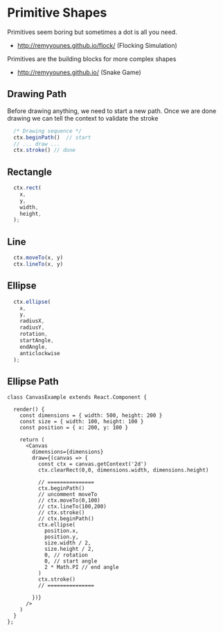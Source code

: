 # Primitive Shapes

Primitives seem boring but sometimes a dot is all you need.
- http://remyyounes.github.io/flock/ (Flocking Simulation)

Primitives are the building blocks for more complex shapes
- http://remyyounes.github.io/ (Snake Game)

## Drawing Path
Before drawing anything, we need to start a new path.
Once we are done drawing we can tell the context to validate the stroke
```js
  /* Drawing sequence */
  ctx.beginPath()  // start
  // ... draw ...
  ctx.stroke() // done

```

## Rectangle
```js
  ctx.rect(
    x,
    y,
    width,
    height,
  );
```

## Line
```js
  ctx.moveTo(x, y)
  ctx.lineTo(x, y)

```

## Ellipse
```js
  ctx.ellipse(
    x,
    y,
    radiusX,
    radiusY,
    rotation,
    startAngle,
    endAngle,
    anticlockwise
  );
```

## Ellipse Path

```code
class CanvasExample extends React.Component {

  render() {
    const dimensions = { width: 500, height: 200 }
    const size = { width: 100, height: 100 }
    const position = { x: 200, y: 100 }

    return (
      <Canvas
        dimensions={dimensions}
        draw={(canvas => {
          const ctx = canvas.getContext('2d')
          ctx.clearRect(0,0, dimensions.width, dimensions.height)

          // ===============
          ctx.beginPath()
          // uncomment moveTo
          // ctx.moveTo(0,100)
          // ctx.lineTo(100,200)
          // ctx.stroke()
          // ctx.beginPath()
          ctx.ellipse(
            position.x,
            position.y,
            size.width / 2,
            size.height / 2,
            0, // rotation
            0, // start angle
            2 * Math.PI // end angle
          )
          ctx.stroke()
          // ===============

        })}
      />
    )
  }
};

```

